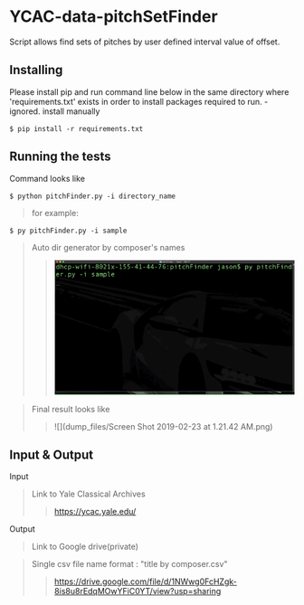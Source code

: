 # YCAC-data-pitchSetFinder
Script allows find sets of pitches by user defined interval value of offset.

## Installing
Please install pip and run command line below in the same directory where 'requirements.txt' exists in order to install packages required to run. - ignored. install manually
```
$ pip install -r requirements.txt 
```
## Running the tests
Command looks like
```
$ python pitchFinder.py -i directory_name
```
>for example:
```
$ py pitchFinder.py -i sample

```
>Auto dir generator by composer's names
>>![](dumpfile/pitchSet.gif)

>Final result looks like
>>![](dump_files/Screen Shot 2019-02-23 at 1.21.42 AM.png)

## Input & Output
Input
>Link to Yale Classical Archives
>>https://ycac.yale.edu/

Output
>Link to Google drive(private)

>Single csv file name format : "title by composer.csv"
>>https://drive.google.com/file/d/1NWwg0FcHZgk-8is8u8rEdqMOwYFiC0YT/view?usp=sharing
